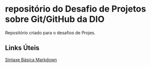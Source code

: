 # repositório do Desafio de Projetos sobre Git/GitHub da DIO
Repositório criado para o desafios de Projes.

## Links Úteis
[Sintaxe Básica Markdown](https://www.markdownguide.org/basic-syntax/)
